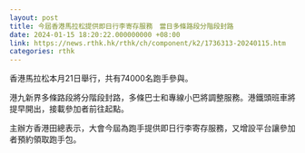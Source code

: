 ```yaml
---
layout: post
title: 今屆香港馬拉松提供即日行李寄存服務　當日多條路段分階段封路
date: 2024-01-15 18:20:22.000000000 +08:00
link: https://news.rthk.hk/rthk/ch/component/k2/1736313-20240115.htm
categories: rthk
---
```


香港馬拉松本月21日舉行，共有74000名跑手參與。

港九新界多條路段將分階段封路，多條巴士和專線小巴將調整服務。港鐵頭班車將提早開出，接載參加者前往起點。

主辦方香港田總表示，大會今屆為跑手提供即日行李寄存服務，又增設平台讓參加者預約領取跑手包。
